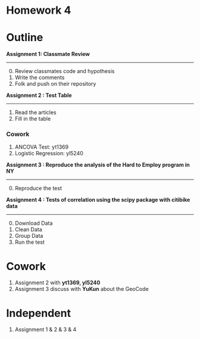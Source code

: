 # Homework 4

# Outline
**Assignment 1: Classmate Review**
****
0. Review classmates code and hypothesis
1. Write the comments
2. Folk and push on their repository


**Assignment 2 : Test Table**
****
1. Read the articles
2. Fill in the table


### Cowork 

1. ANCOVA Test: yt1369
2. Logistic Regression: yl5240

	
	
	
**Assignment 3 : Reproduce the analysis of the Hard to Employ program in NY**
****
 
0. Reproduce the test

**Assignment 4 : Tests of correlation using the scipy package with citibike data**
****
 
0. Download Data
1. Clean Data
2. Group Data
3. Run the test


# Cowork
1. Assignment 2 with **yt1369, yl5240**
2. Assignment 3 discuss with **YuKun** about the GeoCode


# Independent
1. Assignment 1 & 2 & 3 & 4
